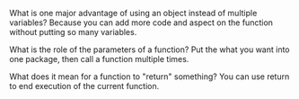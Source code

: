 What is one major advantage of using an object instead of multiple variables?
Because you can add more code and aspect on the function without putting so many variables.

What is the role of the parameters of a function?
Put the what you want into one package, then call a function multiple times.

What does it mean for a function to "return" something?
You can use return to end execution of the current function.
